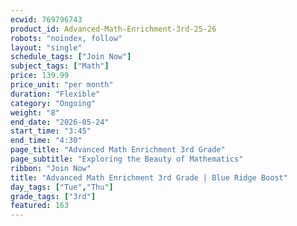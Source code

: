```yaml
---
ecwid: 769796743
product_id: Advanced-Math-Enrichment-3rd-25-26
robots: "noindex, follow"
layout: "single"
schedule_tags: ["Join Now"]
subject_tags: ["Math"]
price: 139.99
price_unit: "per month"
duration: "Flexible"
category: "Ongoing"
weight: "8"
end_date: "2026-05-24"
start_time: "3:45"
end_time: "4:30"
page_title: "Advanced Math Enrichment 3rd Grade"
page_subtitle: "Exploring the Beauty of Mathematics"
ribbon: "Join Now"
title: "Advanced Math Enrichment 3rd Grade | Blue Ridge Boost"
day_tags: ["Tue","Thu"]
grade_tags: ["3rd"]
featured: 163
---
```

